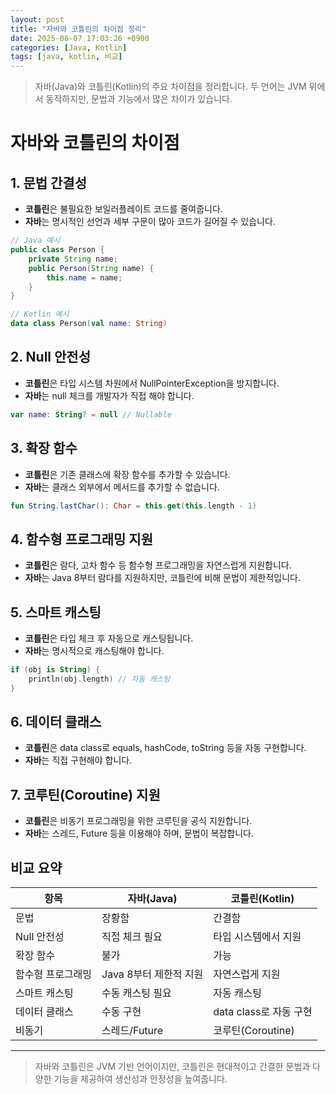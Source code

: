 ```yaml
---
layout: post
title: "자바와 코틀린의 차이점 정리"
date: 2025-06-07 17:03:26 +0900
categories: [Java, Kotlin]
tags: [java, kotlin, 비교]
---
```

> 자바(Java)와 코틀린(Kotlin)의 주요 차이점을 정리합니다. 두 언어는 JVM 위에서 동작하지만, 문법과 기능에서 많은 차이가 있습니다.

# 자바와 코틀린의 차이점

## 1. 문법 간결성
- **코틀린**은 불필요한 보일러플레이트 코드를 줄여줍니다.
- **자바**는 명시적인 선언과 세부 구문이 많아 코드가 길어질 수 있습니다.

```java
// Java 예시
public class Person {
    private String name;
    public Person(String name) {
        this.name = name;
    }
}
```
```kotlin
// Kotlin 예시
data class Person(val name: String)
```

## 2. Null 안전성
- **코틀린**은 타입 시스템 차원에서 NullPointerException을 방지합니다.
- **자바**는 null 체크를 개발자가 직접 해야 합니다.

```kotlin
var name: String? = null // Nullable
```

## 3. 확장 함수
- **코틀린**은 기존 클래스에 확장 함수를 추가할 수 있습니다.
- **자바**는 클래스 외부에서 메서드를 추가할 수 없습니다.

```kotlin
fun String.lastChar(): Char = this.get(this.length - 1)
```

## 4. 함수형 프로그래밍 지원
- **코틀린**은 람다, 고차 함수 등 함수형 프로그래밍을 자연스럽게 지원합니다.
- **자바**는 Java 8부터 람다를 지원하지만, 코틀린에 비해 문법이 제한적입니다.

## 5. 스마트 캐스팅
- **코틀린**은 타입 체크 후 자동으로 캐스팅됩니다.
- **자바**는 명시적으로 캐스팅해야 합니다.

```kotlin
if (obj is String) {
    println(obj.length) // 자동 캐스팅
}
```

## 6. 데이터 클래스
- **코틀린**은 data class로 equals, hashCode, toString 등을 자동 구현합니다.
- **자바**는 직접 구현해야 합니다.

## 7. 코루틴(Coroutine) 지원
- **코틀린**은 비동기 프로그래밍을 위한 코루틴을 공식 지원합니다.
- **자바**는 스레드, Future 등을 이용해야 하며, 문법이 복잡합니다.

## 비교 요약

| 항목             | 자바(Java)                | 코틀린(Kotlin)              |
|------------------|--------------------------|-----------------------------|
| 문법             | 장황함                    | 간결함                      |
| Null 안전성      | 직접 체크 필요            | 타입 시스템에서 지원         |
| 확장 함수        | 불가                      | 가능                        |
| 함수형 프로그래밍| Java 8부터 제한적 지원    | 자연스럽게 지원              |
| 스마트 캐스팅    | 수동 캐스팅 필요          | 자동 캐스팅                  |
| 데이터 클래스    | 수동 구현                 | data class로 자동 구현       |
| 비동기           | 스레드/Future             | 코루틴(Coroutine)           |

---
> 자바와 코틀린은 JVM 기반 언어이지만, 코틀린은 현대적이고 간결한 문법과 다양한 기능을 제공하여 생산성과 안정성을 높여줍니다.
